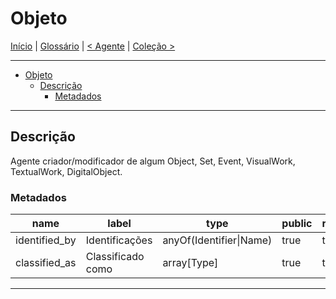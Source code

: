# Objeto

[Início](../../../README.md) | [Glossário](../../glossario.md) | [< Agente](./agente.md) | [Coleção >](./colecao.md)

---

- [Objeto](#objeto)
  - [Descrição](#descrição)
    - [Metadados](#metadados)

---

## Descrição

Agente criador/modificador de algum Object, Set, Event, VisualWork, TextualWork, DigitalObject.

### Metadados

| name          | label             | type                    | public | required | extra |
| ------------- | ----------------- | ----------------------- | ------ | -------- | ----- |
| identified_by | Identificações    | anyOf(Identifier\|Name) | true   | true     | extra |
| classified_as | Classificado como | array\[Type\]           | true   | true     | extra |

---
